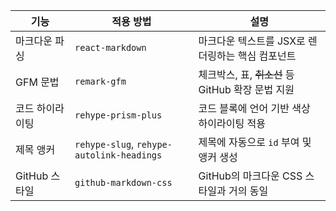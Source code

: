 | 기능           | 적용 방법                          | 설명                                      |
|----------------|-----------------------------------|-------------------------------------------|
| 마크다운 파싱  | `react-markdown`                  | 마크다운 텍스트를 JSX로 렌더링하는 핵심 컴포넌트 |
| GFM 문법       | `remark-gfm`                      | 체크박스, 표, ~~취소선~~ 등 GitHub 확장 문법 지원 |
| 코드 하이라이팅| `rehype-prism-plus`               | 코드 블록에 언어 기반 색상 하이라이팅 적용 |
| 제목 앵커      | `rehype-slug`, `rehype-autolink-headings` | 제목에 자동으로 `id` 부여 및 앵커 생성     |
| GitHub 스타일  | `github-markdown-css`             | GitHub의 마크다운 CSS 스타일과 거의 동일   |

